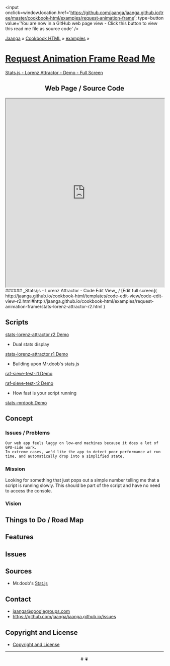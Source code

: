 ﻿<span style=display:none; >[You are now in a GitHub source code view - click this link to view this read me file as a web page]( http://jaanga.github.io/cookbook-html/examples/request-animation-frame/ "View file as a web page." ) </span>
<input onclick=window.location.href='https://github.com/jaanga/jaanga.github.io/tree/master/cookbook-html/examples/request-animation-frame'; type=button  value='You are now in a GitHub web page view - Click this button to view this read me file as source code' />

[Jaanga]( http://jaanga.github.io ) » [Cookbook HTML]( http://jaanga.github.io/cookbook-html/  ) » [examples]( http://jaanga.github.io/cookbook-html/examples/  ) »

[Request Animation Frame Read Me]( index.html )
===

[Stats.js - Lorenz Attractor - Demo - Full Screen]( http://jaanga.github.io/cookbook-html/examples/request-animation-frame/stats-lorenz-attractor-r2.html )

## <center>Web Page / Source Code</center>

<iframe class=ifr src=http://jaanga.github.io/cookbook-html/templates/code-edit-view/code-edit-view-r2.html#http://jaanga.github.io/cookbook-html/examples/request-animation-frame/stats-lorenz-attractor-r2.html width=100% height=600px ></iframe>  
###### _Stats/js - Lorenz Attractor - Code Edit View_ /  [Edit full screen]( http://jaanga.github.io/cookbook-html/templates/code-edit-view/code-edit-view-r2.html#http://jaanga.github.io/cookbook-html/examples/request-animation-frame/stats-lorenz-attractor-r2.html )

## Scripts

[stats-lorenz-attractor r2 Demo]( http://jaanga.github.io/cookbook-html/examples/request-animation-frame/stats-lorenz-attractor-r2.html )

* Dual stats display

[stats-lorenz-attractor r1 Demo]( http://jaanga.github.io/cookbook-html/examples/request-animation-frame/stats-lorenz-attractor-r1.html )

* Building upon Mr.doob's stats.js


[raf-sieve-test-r1 Demo]( http://jaanga.github.io/cookbook-html/examples/request-animation-frame/raf-sieve-test-r1.html )

[raf-sieve-test-r2 Demo]( http://jaanga.github.io/cookbook-html/examples/request-animation-frame/raf-sieve-test-r2.html )

* How fast is your script running

[stats-mrdoob Demo]( http://jaanga.github.io/cookbook-html/examples/request-animation-frame/stats-mrdoob.html )



## Concept

### Issues / Problems
<!--

The general format is an adaptation of the ideas developed in Alexander's _et al_ [A Pattern Language]( https://books.google.com/books?id=hwAHmktpk5IC&pg=PR10#v=onepage&q&f=false ) - as sammarized on page 10.

Each pattern describes a problem which occurs over and over again in our environment, and then describes the core of the solution to that problem, in such a way that you can use this solution a million times over, without ever doing it the same way twice.

patterns are descriptions of common problems and proposal for the solutions that can be used repeatedly every time the problem is encountered and producing an different outcome.

-->

    Our web app feels laggy on low-end machines because it does a lot of GPU-side work.  
    In extreme cases, we'd like the app to detect poor performance at run time, and automatically drop into a simplified state.

### Mission
<!-- a statement of a rationale, applicable now as well as in the future -->

Looking for something that just pops out a simple number telling me that a script is running slowly. 
This should be part of the script and have no need to access the console.


### Vision
<!--  a descriptive picture of a desired future state -->


## Things to Do / Road Map


## Features


## Issues

 
## Sources

* Mr.doob's [Stat.js]( https://github.com/mrdoob/stats.js/ )



## Contact

* jaanga@googlegroups.com
* https://github.com/jaanga/jaanga.github.io/issues

## Copyright and License

* [Copyright and License]( http://jaanga.github.io/#http://jaanga.github.io/jaanga-copyright-and-mit-license.md ) 

***

<center title="dingbat" >
# <a href=javascript:window.scrollTo(0,0); style=text-decoration:none; > ❦ </a>
</center>


